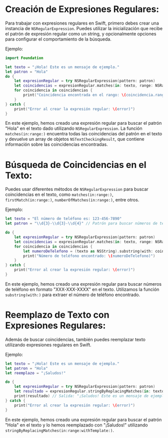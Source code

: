 # Creación de Expresiones Regulares:

Para trabajar con expresiones regulares en Swift, primero debes crear una instancia de `NSRegularExpression`. Puedes utilizar la inicialización que recibe el patrón de expresión regular como un string, y opcionalmente opciones para configurar el comportamiento de la búsqueda.

Ejemplo:

```swift
import Foundation

let texto = "¡Hola! Este es un mensaje de ejemplo."
let patron = "Hola"
do {
    let expresionRegular = try NSRegularExpression(pattern: patron)
    let coincidencias = expresionRegular.matches(in: texto, range: NSRange(texto.startIndex..., in: texto))
    for coincidencia in coincidencias {
        print("Coincidencia encontrada en el rango: \(coincidencia.range)")
    }
} catch {
    print("Error al crear la expresión regular: \(error)")
}
```

En este ejemplo, hemos creado una expresión regular para buscar el patrón "Hola" en el texto dado utilizando `NSRegularExpression`. La función `matches(in:range:)` encuentra todas las coincidencias del patrón en el texto y devuelve un array de objetos `NSTextCheckingResult`, que contiene información sobre las coincidencias encontradas.

# Búsqueda de Coincidencias en el Texto:

Puedes usar diferentes métodos de `NSRegularExpression` para buscar coincidencias en el texto, como `matches(in:range:)`, `firstMatch(in:range:)`, `numberOfMatches(in:range:)`, entre otros.

Ejemplo:

```swift
let texto = "El número de teléfono es: 123-456-7890"
let patron = "\\d{3}-\\d{3}-\\d{4}" // Patrón para buscar números de teléfono en formato XXX-XXX-XXXX

do {
    let expresionRegular = try NSRegularExpression(pattern: patron)
    let coincidencias = expresionRegular.matches(in: texto, range: NSRange(texto.startIndex..., in: texto))
    for coincidencia in coincidencias {
        let numeroDeTelefono = (texto as NSString).substring(with: coincidencia.range)
        print("Número de teléfono encontrado: \(numeroDeTelefono)")
    }
} catch {
    print("Error al crear la expresión regular: \(error)")
}
```

En este ejemplo, hemos creado una expresión regular para buscar números de teléfono en formato "XXX-XXX-XXXX" en el texto. Utilizamos la función `substring(with:)` para extraer el número de teléfono encontrado.

# Reemplazo de Texto con Expresiones Regulares:

Además de buscar coincidencias, también puedes reemplazar texto utilizando expresiones regulares en Swift.

Ejemplo:

```swift
let texto = "¡Hola! Este es un mensaje de ejemplo."
let patron = "Hola"
let reemplazo = "¡Saludos!"

do {
    let expresionRegular = try NSRegularExpression(pattern: patron)
    let resultado = expresionRegular.stringByReplacingMatches(in: texto, range: NSRange(texto.startIndex..., in: texto), withTemplate: reemplazo)
    print(resultado) // Salida: "¡Saludos! Este es un mensaje de ejemplo."
} catch {
    print("Error al crear la expresión regular: \(error)")
}
```

En este ejemplo, hemos creado una expresión regular para buscar el patrón "Hola" en el texto y lo hemos reemplazado con "¡Saludos!" utilizando `stringByReplacingMatches(in:range:withTemplate:)`.
